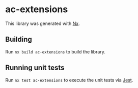# ac-extensions

This library was generated with [Nx](https://nx.dev).

## Building

Run `nx build ac-extensions` to build the library.

## Running unit tests

Run `nx test ac-extensions` to execute the unit tests via [Jest](https://jestjs.io).
